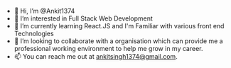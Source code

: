 - 👋 Hi, I’m @Ankit1374
- 👀 I’m interested in Full Stack Web Development
- 🌱 I’m currently learning React.JS and I'm Familiar with various front end Technologies
- 💞️ I’m looking to collaborate with a organisation which can provide me a professional working environment to help me grow in my career.
- 📫 You can reach me out at ankitsingh1374@gmail.com.

<!---
Ankit1374/Ankit1374 is a ✨ special ✨ repository because its `README.md` (this file) appears on your GitHub profile.
You can click the Preview link to take a look at your changes.
--->
